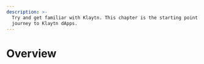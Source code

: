 ```yaml
---
description: >-
  Try and get familiar with Klaytn. This chapter is the starting point of your
  journey to Klaytn dApps.
---
```


# Overview <a id="overview"></a>

